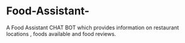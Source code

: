# Food-Assistant-
A Food Assistant CHAT BOT which provides information on restaurant locations , foods available and food reviews.
